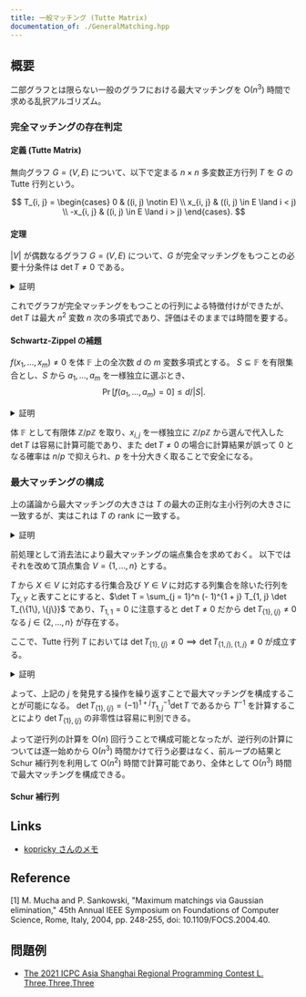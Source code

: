 ```yaml
---
title: 一般マッチング (Tutte Matrix)
documentation_of: ./GeneralMatching.hpp
---
```


## 概要
二部グラフとは限らない一般のグラフにおける最大マッチングを $\mathrm{O}(n^3)$ 時間で求める乱択アルゴリズム。

### 完全マッチングの存在判定

#### 定義 (Tutte Matrix)
無向グラフ $G = (V, E)$ について、以下で定まる $n \times n$ 多変数正方行列 $T$ を $G$ の Tutte 行列という。

$$
T_{i, j} = \begin{cases}
0           & ((i, j) \notin E) \\
x_{i, j}    & ((i, j) \in E \land i < j) \\
-x_{i, j}    & ((i, j) \in E \land i > j)
\end{cases}.
$$

#### 定理
$|V|$ が偶数なるグラフ $G = (V, E)$ について、$G$ が完全マッチングをもつことの必要十分条件は $\det T \neq 0$ である。

<details>
<summary>証明</summary>
<div>

$$
\det T = \sum_{\sigma \in \mathfrak{S}_n} \mathrm{sgn}(\sigma) \prod_{i = 1}^n T_{i, \sigma(i)}
$$
である。
$f(\sigma) = \prod_{i = 1}^n T_{i, \sigma(i)}$ とする。

$G$ が完全マッチングをもつとき、これを $M = \{(u_1, v_1), \dots , (u_{n / 2}, v_{n / 2})\}$ とする。
$\sigma_M \in \mathfrak{S}_n$ を $\sigma_M(u_i) = v_i,\ \sigma_M(v_i) = u_i\ (1 \leq i \leq n / 2)$ と定めるとき、$f(\sigma) = f(\sigma_M) = \prod_{i = 1}^{n / 2} (- x_{u_i, v_i}^2)$ なる $\sigma \neq \sigma_M$ は存在しないから $\det T \neq 0$。

次に $\det T \neq 0$ の場合について考える。
一般に $G_\sigma = (V, E_\sigma)$ を $E_\sigma = \{(i, \sigma(i)) \mid 1 \leq i \leq n\}$ で定めるとする。

$G_\sigma$ に自己ループが存在する場合は $T$ の対角成分は $0$ であるから $f(\sigma) = 0$。
そうではなく奇数長の閉路が存在するとき、うち最小の頂点を含む閉路を $u_1, u_2 , \dots , u_k$ とする。
このとき、$\sigma(u_1) = u_2, \dots , \sigma(u_{k - 1}) = u_k, \sigma(u_k) = u_1$ であるが、他については同じで $\sigma^\prime(u_1) = u_k, \sigma(u_2) = u_1, \dots , \sigma(u_k) = u_{k - 1}$ のようにこの閉路に関して反転させた置換 $\sigma^\prime \in \mathfrak{S}_n$ を考えると、$\sigma \neq \sigma^\prime$ で $f(\sigma^\prime) = (- 1)^k f(\sigma) = - f(\sigma)$ であり、$\mathrm{sgn}(\sigma) = \mathrm{sgn}(\sigma^\prime)$ であるから行列式においてこれら 2 つの置換の寄与は相殺する。

以上より、$\det T$ の計算にあたっては $G_\sigma$ が奇数長の閉路をもたないような $\sigma$ についてのみ考えればよく、$\det T \neq 0$ より、$G$ の偶数長の閉路への分解が存在する。
ここで、各閉路について交互に辺を取ることにすると、これは完全マッチングである。
$\blacksquare$

</div>
</details>

これでグラフが完全マッチングをもつことの行列による特徴付けができたが、$\det T$ は最大 $n^2$ 変数 $n$ 次の多項式であり、評価はそのままでは時間を要する。

#### Schwartz-Zippel の補題
$f(x_1, \dots , x_m) \neq 0$ を体 $\mathbb{F}$ 上の全次数 $d$ の $m$ 変数多項式とする。
$S \subseteq \mathbb{F}$ を有限集合とし、$S$ から $a_1, \dots , a_m$ を一様独立に選ぶとき、
$$
\Pr[f(a_1, \dots , a_m) = 0] \leq d / |S|.
$$

<details>
<summary>証明</summary>
<div>

$m$ について帰納的に示す。

$m = 1$ のとき、$d$ 次多項式 $p$ の根は $F$ 上に高々 $d$ 個しか存在しないから明らか。

次に $m - 1$ 変数多項式について主張が正しいとする。
このとき、
$$
f(x_1, \dots , x_m) = \sum_{i = 0}^{d^\prime} p_i(x_1, \dots , x_{m - 1}) x_m^i
$$
であり、
$\blacksquare$

</div>
</details>

体 $\mathbb{F}$ として有限体 $\mathbb{Z} / p \mathbb{Z}$ を取り、$x_{i, j}$ を一様独立に $\mathbb{Z} / p \mathbb{Z}$ から選んで代入した $\det T$ は容易に計算可能であり、また $\det T \neq 0$ の場合に計算結果が誤って $0$ となる確率は $n / p$ で抑えられ、$p$ を十分大きく取ることで安全になる。

### 最大マッチングの構成
上の議論から最大マッチングの大きさは $T$ の最大の正則な主小行列の大きさに一致するが、実はこれは $T$ の $\mathrm{rank}$ に一致する。

<details>
<summary>証明</summary>
<div>

より一般に交代行列 $A$ について示す。

まず行列の $\mathrm{rank}$ の定義から $A$ の任意の正則な主小行列の大きさは $\mathrm{rank}\ A$ 以下である。
よって大きさ $\mathrm{rank}\ A$ の正則な主小行列が存在することを示せばよい。

</div>
</details>

前処理として消去法により最大マッチングの端点集合を求めておく。
以下ではそれを改めて頂点集合 $V = \{1, \dots , n\}$ とする。

$T$ から $X \in V$ に対応する行集合及び $Y \in V$ に対応する列集合を除いた行列を $T_{X, Y}$ と表すことにすると、$\det T = \sum_{j = 1}^n (- 1)^{1 + j} T_{1, j} \det T_{\{1\}, \{j\}}$ であり、$T_{1, 1} = 0$ に注意すると $\det T \neq 0$ だから $\det T_{\{1\}, \{j\}} \neq 0$ なる $j \in \{2, \dots , n\}$ が存在する。

ここで、Tutte 行列 $T$ においては $\det T_{\{1\}, \{j\}} \neq 0 \implies \det T_{\{1, j\}, \{1, j\}} \neq 0$ が成立する。

<details>
<summary>証明</summary>
<div>


</div>
</details>

よって、上記の $j$ を発見する操作を繰り返すことで最大マッチングを構成することが可能になる。
$\det T_{\{1\}, \{j\}} = (- 1)^{1 + j} T^{- 1}_{1, j} \det T$ であるから $T^{- 1}$ を計算することにより $\det T_{\{1\}, \{j\}}$ の非零性は容易に判別できる。

よって逆行列の計算を $\mathrm{O}(n)$ 回行うことで構成可能となったが、逆行列の計算については逐一始めから $\mathrm{O}(n^3)$ 時間かけて行う必要はなく、前ループの結果と Schur 補行列を利用して $\mathrm{O}(n^2)$ 時間で計算可能であり、全体として $\mathrm{O}(n^3)$ 時間で最大マッチングを構成できる。

#### Schur 補行列

## Links
- [kopricky さんのメモ](https://kopricky.github.io/code/Academic/maximum_matching_memo.html)

## Reference
[1] M. Mucha and P. Sankowski, "Maximum matchings via Gaussian elimination," 45th Annual IEEE Symposium on Foundations of Computer Science, Rome, Italy, 2004, pp. 248-255, doi: 10.1109/FOCS.2004.40.

## 問題例
- [The 2021 ICPC Asia Shanghai Regional Programming Contest L. Three,Three,Three](https://codeforces.com/gym/103446/problem/L)